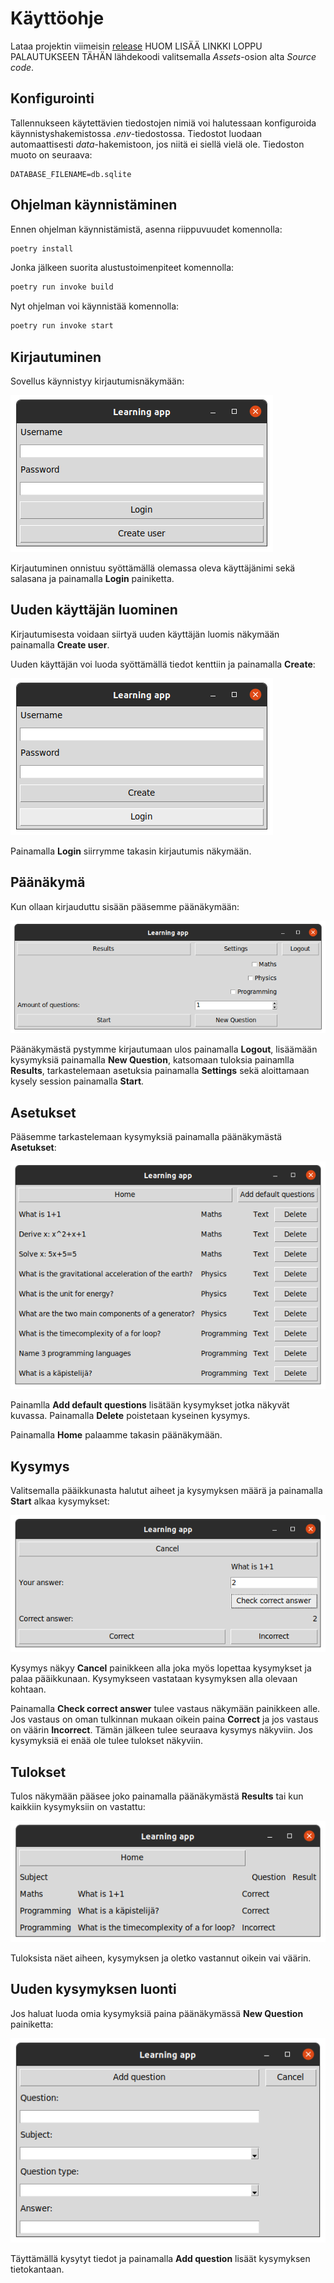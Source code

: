 # Käyttöohje

Lataa projektin viimeisin [release]() HUOM LISÄÄ LINKKI LOPPU PALAUTUKSEEN TÄHÄN lähdekoodi valitsemalla _Assets_-osion alta _Source code_.

## Konfigurointi

Tallennukseen käytettävien tiedostojen nimiä voi halutessaan konfiguroida käynnistyshakemistossa _.env_-tiedostossa. Tiedostot luodaan automaattisesti _data_-hakemistoon, jos niitä ei siellä vielä ole. Tiedoston muoto on seuraava:

```
DATABASE_FILENAME=db.sqlite
```

## Ohjelman käynnistäminen

Ennen ohjelman käynnistämistä, asenna riippuvuudet komennolla:

```bash
poetry install
```

Jonka jälkeen suorita alustustoimenpiteet komennolla:

```bash
poetry run invoke build
```

Nyt ohjelman voi käynnistää komennolla:

```bash
poetry run invoke start
```

## Kirjautuminen

Sovellus käynnistyy kirjautumisnäkymään:

![](./Kuvat/kirjautuminen.png)

Kirjautuminen onnistuu syöttämällä olemassa oleva käyttäjänimi sekä salasana ja painamalla __Login__ painiketta.

## Uuden käyttäjän luominen

Kirjautumisesta voidaan siirtyä uuden käyttäjän luomis näkymään painamalla __Create user__. 

Uuden käyttäjän voi luoda syöttämällä tiedot kenttiin ja painamalla __Create__:

![](./Kuvat/LuoKayttaja.png)

Painamalla __Login__ siirrymme takasin kirjautumis näkymään.

## Päänäkymä

Kun ollaan kirjauduttu sisään pääsemme päänäkymään:

![](./Kuvat/PaaIkkuna.png)

Päänäkymästä pystymme kirjautumaan ulos painamalla  __Logout__, lisäämään kysymyksiä painamalla __New Question__, katsomaan tuloksia painamlla __Results__, tarkastelemaan asetuksia painamalla __Settings__ sekä aloittamaan kysely session painamalla __Start__.

## Asetukset

Pääsemme tarkastelemaan kysymyksiä painamalla päänäkymästä __Asetukset__:

![](./Kuvat/Asetusikkuna.png)

Painamlla __Add default questions__ lisätään kysymykset jotka näkyvät kuvassa. Painamalla __Delete__ poistetaan kyseinen kysymys. 

Painamalla __Home__ palaamme takasin päänäkymään. 

## Kysymys

Valitsemalla pääikkunasta halutut aiheet ja kysymyksen määrä ja painamalla __Start__ alkaa kysymykset:

![](./Kuvat/Kysymys.png)

Kysymys näkyy __Cancel__ painikkeen alla joka myös lopettaa kysymykset ja palaa pääikkunaan. Kysymykseen vastataan kysymyksen alla olevaan kohtaan. 

Painamalla __Check correct answer__ tulee vastaus näkymään painikkeen alle. Jos vastaus on oman tulkinnan mukaan oikein paina __Correct__ ja jos vastaus on väärin __Incorrect__. Tämän jälkeen tulee seuraava kysymys näkyviin. Jos kysymyksiä ei enää ole tulee tulokset näkyviin.

## Tulokset

Tulos näkymään pääsee joko painamalla päänäkymästä __Results__ tai kun kaikkiin kysymyksiin on vastattu:

![](./Kuvat/Tulokset.png)

Tuloksista näet aiheen, kysymyksen ja oletko vastannut oikein vai väärin.

## Uuden kysymyksen luonti

Jos haluat luoda omia kysymyksiä paina päänäkymässä __New Question__ painiketta:

![](./Kuvat/UusiKysymys.png)

Täyttämällä kysytyt tiedot ja painamalla __Add question__ lisäät kysymyksen tietokantaan.